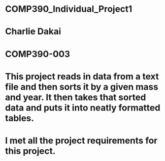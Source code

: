 # COMP390_Individual_Project1
# Charlie Dakai
# COMP390-003
# This project reads in data from a text file and then sorts it by a given mass and year. It then takes that sorted data and puts it into neatly formatted tables.
# I met all the project requirements for this project.
